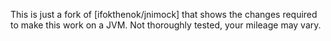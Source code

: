 This is just a fork of [ifokthenok/jnimock] that shows the changes required to make this work on a JVM. Not thoroughly tested, your mileage may vary.
